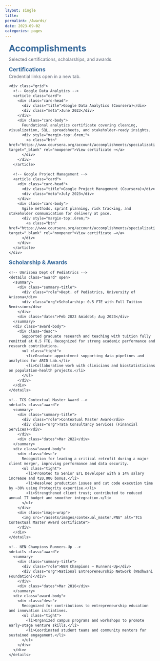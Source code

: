 ```yaml
---
layout: single
title:
permalink: /Awards/
date: 2023-09-02
categories: pages
---
```


<link href="https://fonts.googleapis.com/css2?family=Inter:wght@400;600&display=swap" rel="stylesheet">

<style>
  :root{
    --brand:#336699; --ink:#1f2937; --muted:#6b7280;
    --card:#ffffff; --line:#e5e7eb; --ring:rgba(51,102,153,.12);
    --bg:#f8fafc; --wrap-max: 1000px;
  }

  .awards-wrap{
    font-family:'Inter',system-ui,-apple-system,Segoe UI,Roboto,Helvetica,Arial,sans-serif;
    width:100%; max-width:min(100%, var(--wrap-max));
    margin-inline:auto; padding-inline:12px; box-sizing:border-box;
    color:var(--ink);
  }
  h1.page-title{ color:var(--brand); margin:.25rem 0 .6rem; font-size:clamp(24px,3vw,30px); }
  p.page-sub{ color:var(--muted); font-size:14.5px; margin:0 0 .9rem; }

  /* Section headers */
  .section{
    margin: .8rem 0;
  }
  .section h2{
    color:var(--brand); font-size:18px; margin:.2rem 0 .5rem;
  }
  .section-sub{ color:var(--muted); font-size:14.5px; margin:-.25rem 0 .6rem; }


  /* Cards */
  .card{
    background:var(--card); border:1px solid var(--line); border-radius:14px;
    box-shadow:0 1px 0 var(--ring); margin:.6rem 0; overflow:hidden;
  }
  .card-head{
    display:flex; justify-content:space-between; align-items:center;
    gap:10px; padding:12px 14px; background:#fff;
  }
  .title{ font-weight:700; font-size:16px; color:var(--ink); }
  .meta{ color:var(--muted); font-size:13.5px; white-space:nowrap; }
  .card-body{ padding:12px 14px 14px; border-top:1px solid var(--line); font-size:15px; line-height:1.55; }

  /* Certifications grid */
  .grid{
    display:grid; gap:10px; grid-template-columns: repeat(1, minmax(0,1fr));
  }
  @media (min-width:760px){ .grid{ grid-template-columns: repeat(2, minmax(0,1fr)); } }

  .btn{
    display:inline-block; text-decoration:none; font-weight:600; font-size:14px;
    padding:7px 10px; border-radius:9px; border:1px solid var(--brand); color:var(--brand); background:#fff;
  }
  .btn:hover{ background:var(--brand); color:#fff; }

  /* Collapsible award cards */
  details.award{ border:1px solid var(--line); border-radius:14px; background:#fff; box-shadow:0 1px 0 var(--ring); margin:.6rem 0; overflow:hidden; }
  .award > summary{
    list-style:none; cursor:pointer; outline:none;
    display:grid; grid-template-columns: 1fr auto; align-items:center; gap:12px; padding:12px 14px;
  }
  .award > summary::-webkit-details-marker{ display:none; }
  .award .summary-title{ display:flex; flex-direction:column; gap:2px; }
  .award .summary-title .role{ font-weight:700; color:var(--ink); font-size:16px; }
  .award .summary-title .org{ color:var(--muted); font-size:13.5px; }
  .award .dates{ color:var(--muted); font-size:13.5px; white-space:nowrap; }

  .award-body{ border-top:1px solid var(--line); padding:12px 14px 14px; display:grid; gap:12px; grid-template-columns:1fr; }
  @media (min-width:860px){ .award-body{ grid-template-columns: 1fr 320px; } }

  .desc{ font-size:15px; line-height:1.6; }
  .image-wrap{
    display:flex; align-items:center; justify-content:center;
    background:var(--bg); border:1px solid var(--line); border-radius:12px; padding:8px;
  }
  .image-wrap img{ width:100%; height:auto; border-radius:8px; }

  /* Small list */
  ul.tight{ margin:.25rem 0 0; padding-left:18px; }
  ul.tight li{ margin:.2rem 0; }
</style>

<div class="awards-wrap">
  <h1 class="page-title">Accomplishments</h1>
  <p class="page-sub">Selected certifications, scholarships, and awards.</p>

  <!-- ================= CERTIFICATIONS ================ -->
  <section class="section" id="certs">
    <h2>Certifications</h2>
    <p class="section-sub">Credential links open in a new tab.</p>

    <div class="grid">
      <!-- Google Data Analytics -->
      <article class="card">
        <div class="card-head">
          <div class="title">Google Data Analytics (Coursera)</div>
          <div class="meta">June 2023</div>
        </div>
        <div class="card-body">
          Foundational analytics certificate covering cleaning, visualization, SQL, spreadsheets, and stakeholder-ready insights.
          <div style="margin-top:.6rem;">
            <a class="btn" href="https://www.coursera.org/account/accomplishments/specialization/certificate/EMEK5BC3QWPA" target="_blank" rel="noopener">View certificate →</a>
          </div>
        </div>
      </article>

      <!-- Google Project Management -->
      <article class="card">
        <div class="card-head">
          <div class="title">Google Project Management (Coursera)</div>
          <div class="meta">July 2023</div>
        </div>
        <div class="card-body">
          Agile methods, sprint planning, risk tracking, and stakeholder communication for delivery at pace.
          <div style="margin-top:.6rem;">
            <a class="btn" href="https://www.coursera.org/account/accomplishments/specialization/certificate/UCSV3HVH4LQL" target="_blank" rel="noopener">View certificate →</a>
          </div>
        </div>
      </article>
    </div>
  </section>

  <!-- ============== SCHOLARSHIP & AWARDS ============== -->
  <section class="section" id="awards">
    <h2>Scholarship & Awards</h2>

    <!-- UArizona Dept of Pediatrics -->
    <details class="award" open>
      <summary>
        <div class="summary-title">
          <div class="role">Dept. of Pediatrics, University of Arizona</div>
          <div class="org">Scholarship: 0.5 FTE with Full Tuition Remission</div>
        </div>
        <div class="dates">Feb 2023 &middot; Aug 2023</div>
      </summary>
      <div class="award-body">
        <div class="desc">
          Supported graduate research and teaching with tuition fully remitted at 0.5 FTE. Recognized for strong academic performance and research contributions.
          <ul class="tight">
            <li>Graduate appointment supporting data pipelines and analytics for ARID Lab.</li>
            <li>Collaborative work with clinicians and biostatisticians on population-health projects.</li>
          </ul>
        </div>
      </div>
    </details>

    <!-- TCS Contextual Master Award -->
    <details class="award">
      <summary>
        <div class="summary-title">
          <div class="role">Contextual Master Award</div>
          <div class="org">Tata Consultancy Services (Financial Services)</div>
        </div>
        <div class="dates">Mar 2022</div>
      </summary>
      <div class="award-body">
        <div class="desc">
          Recognition for leading a critical retrofit during a major client merger, improving performance and data security.
          <ul class="tight">
            <li>Promoted to Senior ETL Developer with a 14% salary increase and ₹20,000 bonus.</li>
            <li>Resolved production issues and cut code execution time by ~30% using Protegrity expertise.</li>
            <li>Strengthened client trust; contributed to reduced annual IT budget and smoother integration.</li>
          </ul>
        </div>
        <div class="image-wrap">
          <img src="/assets/images/contexual_master.PNG" alt="TCS Contextual Master Award certificate">
        </div>
      </div>
    </details>

    <!-- NEN Champions Runners-Up -->
    <details class="award">
      <summary>
        <div class="summary-title">
          <div class="role">NEN Champions — Runners-Up</div>
          <div class="org">National Entrepreneurship Network (Wadhwani Foundation)</div>
        </div>
        <div class="dates">Mar 2016</div>
      </summary>
      <div class="award-body">
        <div class="desc">
          Recognized for contributions to entrepreneurship education and innovation initiatives.
          <ul class="tight">
            <li>Organized campus programs and workshops to promote early-stage venture skills.</li>
            <li>Coordinated student teams and community mentors for sustained engagement.</li>
          </ul>
        </div>
      </div>
    </details>
  </section>
</div>
